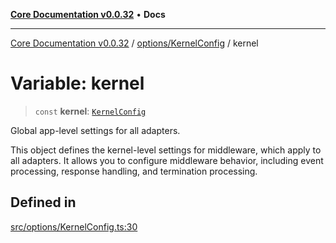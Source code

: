 [**Core Documentation v0.0.32**](../../../README.md) • **Docs**

***

[Core Documentation v0.0.32](../../../modules.md) / [options/KernelConfig](../README.md) / kernel

# Variable: kernel

> `const` **kernel**: [`KernelConfig`](../interfaces/KernelConfig.md)

Global app-level settings for all adapters.

This object defines the kernel-level settings for middleware, which apply to all adapters.
It allows you to configure middleware behavior, including event processing, response handling,
and termination processing.

## Defined in

[src/options/KernelConfig.ts:30](https://github.com/stonemjs/core/blob/59c27bdae04e7adc72d7c3e25cee704d5e04ce0c/src/options/KernelConfig.ts#L30)
